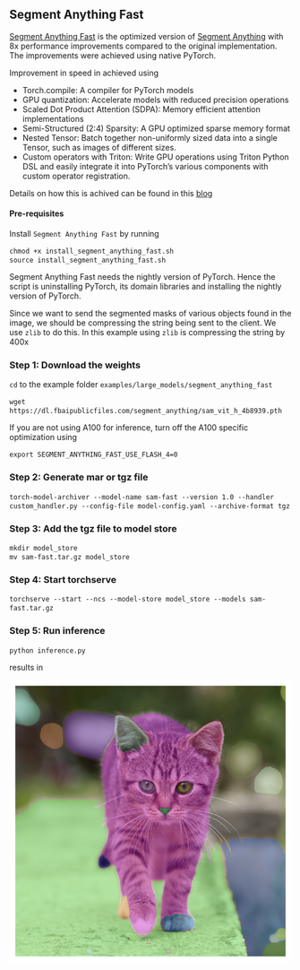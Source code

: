 
## Segment Anything Fast

[Segment Anything Fast](https://github.com/pytorch-labs/segment-anything-fast) is the optimized version of [Segment Anything](https://github.com/facebookresearch/segment-anything) with 8x performance improvements compared to the original implementation. The improvements were achieved using native PyTorch.

Improvement in speed in achieved using
- Torch.compile: A compiler for PyTorch models
- GPU quantization: Accelerate models with reduced precision operations
- Scaled Dot Product Attention (SDPA): Memory efficient attention implementations
- Semi-Structured (2:4) Sparsity: A GPU optimized sparse memory format
- Nested Tensor: Batch together non-uniformly sized data into a single Tensor, such as images of different sizes.
- Custom operators with Triton: Write GPU operations using Triton Python DSL and easily integrate it into PyTorch’s various components with custom operator registration.

Details on how this is achived can be found in this [blog](https://pytorch.org/blog/accelerating-generative-ai/)

#### Pre-requisites

Install `Segment Anything Fast` by running
```
chmod +x install_segment_anything_fast.sh
source install_segment_anything_fast.sh
```
Segment Anything Fast needs the nightly version of PyTorch. Hence the script is uninstalling PyTorch, its domain libraries and installing the nightly version of PyTorch.

Since we want to send the segmented masks of various objects found in the image, we should be compressing the string being sent to the client. We use `zlib` to do this. In this example using `zlib` is compressing the string by 400x

### Step 1: Download the weights

`cd` to the example folder `examples/large_models/segment_anything_fast`

```
wget https://dl.fbaipublicfiles.com/segment_anything/sam_vit_h_4b8939.pth
```

If you are not using A100 for inference, turn off the A100 specific optimization using
```
export SEGMENT_ANYTHING_FAST_USE_FLASH_4=0
```

### Step 2: Generate mar or tgz file

```
torch-model-archiver --model-name sam-fast --version 1.0 --handler custom_handler.py --config-file model-config.yaml --archive-format tgz
```

### Step 3: Add the tgz file to model store

```
mkdir model_store
mv sam-fast.tar.gz model_store
```

### Step 4: Start torchserve

```
torchserve --start --ncs --model-store model_store --models sam-fast.tar.gz
```

### Step 5: Run inference

```
python inference.py
```

results in

![kitten_mask_sam_fast](./kitten_mask_fast.png)
